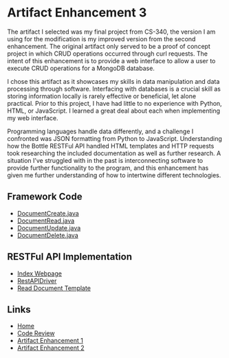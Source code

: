 # Artifact Enhancement 3
The artifact I selected was my final project from CS-340, the version I am using for the modification is my improved version from the second enhancement. The original artifact only served to be a proof of concept project in which CRUD operations occurred through curl requests. The intent of this enhancement is to provide a web interface to allow a user to execute CRUD operations for a MongoDB database. 

I chose this artifact as it showcases my skills in data manipulation and data processing through software. Interfacing with databases is a crucial skill as storing information locally is rarely effective or beneficial, let alone practical.  Prior to this project, I have had little to no experience with Python, HTML, or JavaScript. I learned a great deal about each when implementing my web interface. 

Programming languages handle data differently, and a challenge I confronted was JSON formatting from Python to JavaScript. Understanding how the Bottle RESTFul API handled HTML templates and HTTP requests took researching the included documentation as well as further research. A situation I’ve struggled with in the past is interconnecting software to provide further functionality to the program, and this enhancement has given me further understanding of how to intertwine different technologies. 


## Framework Code
- [DocumentCreate.java](DocumentCreate.md)
- [DocumentRead.java](DocumentRead.md)
- [DocumentUpdate.java](DocumentUpdate.md)
- [DocumentDelete.java](DocumentDelete.md)

## RESTFul API Implementation
- [Index Webpage](index.md)
- [RestAPIDriver](RestAPIDriver.md)
- [Read Document Template](readDoc.md)

## Links
- [Home](../index.md)
- [Code Review](https://youtu.be/ApvjrFq6wMU)
- [Artifact Enhancement 1](/enhancement_1/enhancement1.md)
- [Artifact Enhancement 2](/enhancement_2/enhancement2.md)
